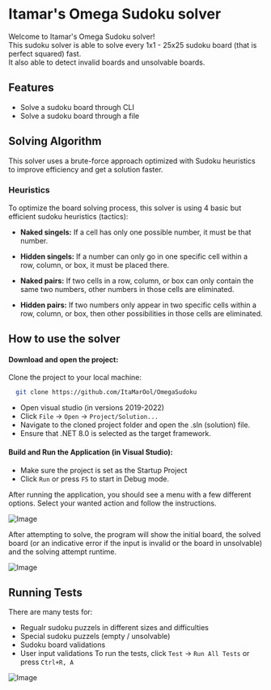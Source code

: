 # Itamar's Omega Sudoku solver
Welcome to Itamar's Omega Sudoku solver!  
This sudoku solver is able to solve every 1x1 - 25x25 sudoku board (that is perfect squared) fast.  
It also able to detect invalid boards and unsolvable boards.

## Features

- Solve a sudoku board through CLI
- Solve a sudoku board through a file


## Solving Algorithm

This solver uses a brute-force approach optimized with Sudoku heuristics to improve efficiency and get a solution faster.

### Heuristics
To optimize the board solving process, this solver is using 4 basic but efficient sudoku heuristics (tactics):
- **Naked singels:** If a cell has only one possible number, it must be that number.

- **Hidden singels:** If a number can only go in one specific cell within a row, column, or box, it must be placed there.

- **Naked pairs:** If two cells in a row, column, or box can only contain the same two numbers, other numbers in those cells are eliminated.

- **Hidden pairs:** If two numbers only appear in two specific cells within a row, column, or box, then other possibilities in those cells are eliminated.

## How to use the solver
#### **Download and open the project:**
Clone the project to your local machine:
```bash
  git clone https://github.com/ItaMarOol/OmegaSudoku
  ```
- Open visual studio (in versions 2019-2022) 
- Click `File` → `Open` → `Project/Solution...`
- Navigate to the cloned project folder and open the .sln (solution) file.
- Ensure that .NET 8.0 is selected as the target framework.

#### **Build and Run the Application (in Visual Studio):**
- Make sure the project is set as the Startup Project
- Click `Run` or press `F5` to start in Debug mode.

After running the application, you should see a menu with a few different options. Select your wanted action and follow the instructions.


![Image](https://github.com/user-attachments/assets/126b558a-9c74-49cd-9738-eabc95e865f9)

After attempting to solve, the program will show the initial board, the solved board (or an indicative error if the input is invalid or the board in unsolvable) and the solving attempt runtime.


![Image](https://github.com/user-attachments/assets/681669b8-7c57-41a9-b083-e9055ae109ea)



## Running Tests

There are many tests for: 
 - Regualr sudoku puzzels in different sizes and difficulties
 - Special sudoku puzzels (empty / unsolvable)
 - Sudoku board validations
 - User input validations
To run the tests, click `Test` → `Run All Tests` 
or press `Ctrl+R, A`


![Image](https://github.com/user-attachments/assets/b10bd68b-2c6b-4bec-a469-05f123311ce6)








